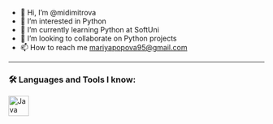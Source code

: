 - 👋 Hi, I’m @midimitrova
- 👀 I’m interested in Python
- 🌱 I’m currently learning Python at SoftUni
- 💞️ I’m looking to collaborate on Python projects
- 📫 How to reach me mariyapopova95@gmail.com


---

### :hammer_and_wrench: Languages and Tools I know:
<img src="https://github.com/devicons/devicon/blob/master/icons/python/python.eps" title="Java" alt="Java" width="40" height="40"/>&nbsp;
